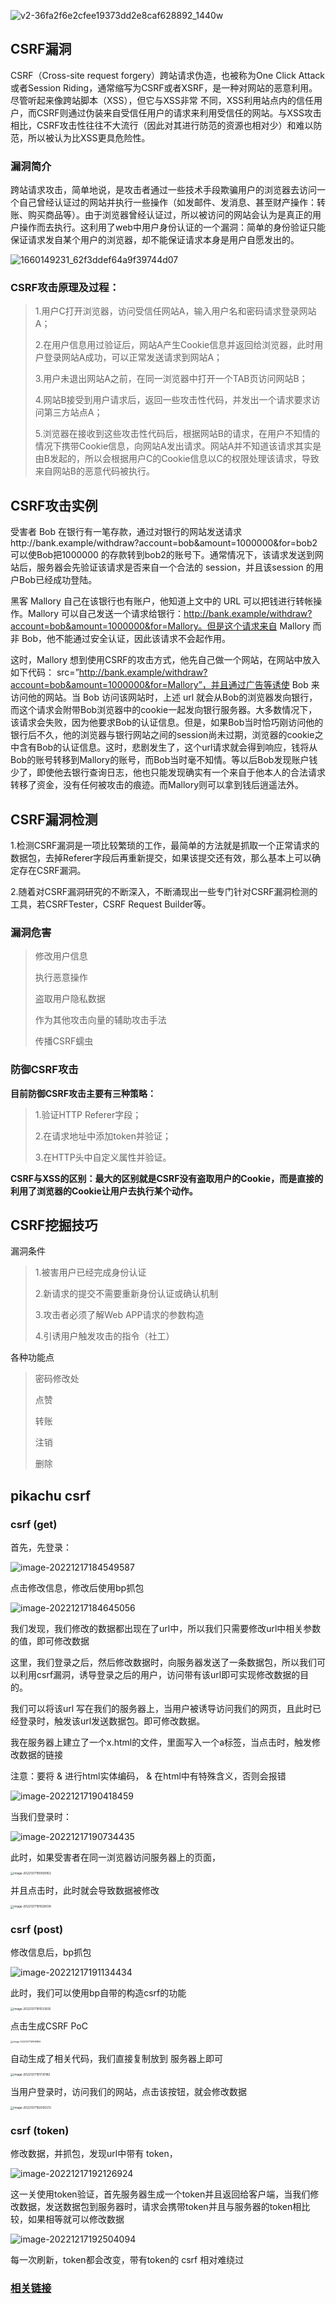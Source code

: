 ![v2-36fa2f6e2cfee19373dd2e8caf628892_1440w](https://s2.loli.net/2022/12/17/GM9dmatw8sDLx2g.jpg)

## CSRF漏洞

CSRF（Cross-site request forgery）跨站请求伪造，也被称为One Click Attack 或者Session Riding，通常缩写为CSRF或者XSRF，是一种对网站的恶意利用。尽管听起来像跨站脚本（XSS），但它与XSS非常 不同，XSS利用站点内的信任用户，而CSRF则通过伪装来自受信任用户的请求来利用受信任的网站。与XSS攻击相比，CSRF攻击性往往不大流行（因此对其进行防范的资源也相对少）和难以防范，所以被认为比XSS更具危险性。

### 漏洞简介

跨站请求攻击，简单地说，是攻击者通过一些技术手段欺骗用户的浏览器去访问一个自己曾经认证过的网站并执行一些操作（如发邮件、发消息、甚至财产操作：转账、购买商品等）。由于浏览器曾经认证过，所以被访问的网站会认为是真正的用户操作而去执行。这利用了web中用户身份认证的一个漏洞：简单的身份验证只能保证请求发自某个用户的浏览器，却不能保证请求本身是用户自愿发出的。

![1660149231_62f3ddef64a9f39744d07](https://s2.loli.net/2022/12/17/Cvq8Yls9Of7HMmN.png)



### CSRF攻击原理及过程：

> 1.用户C打开浏览器，访问受信任网站A，输入用户名和密码请求登录网站A；
>
> 2.在用户信息用过验证后，网站A产生Cookie信息并返回给浏览器，此时用户登录网站A成功，可以正常发送请求到网站A；
>
> 3.用户未退出网站A之前，在同一浏览器中打开一个TAB页访问网站B；
>
> 4.网站B接受到用户请求后，返回一些攻击性代码，并发出一个请求要求访问第三方站点A；
>
> 5.浏览器在接收到这些攻击性代码后，根据网站B的请求，在用户不知情的情况下携带Cookie信息，向网站A发出请求。网站A并不知道该请求其实是由B发起的，所以会根据用户C的Cookie信息以C的权限处理该请求，导致来自网站B的恶意代码被执行。

## CSRF攻击实例

受害者 Bob 在银行有一笔存款，通过对银行的网站发送请求http://bank.example/withdraw?account=bob&amount=1000000&for=bob2可以使Bob把1000000 的存款转到bob2的账号下。通常情况下，该请求发送到网站后，服务器会先验证该请求是否来自一个合法的 session，并且该session 的用户Bob已经成功登陆。

黑客 Mallory 自己在该银行也有账户，他知道上文中的 URL 可以把钱进行转帐操作。Mallory 可以自己发送一个请求给银行：http://bank.example/withdraw?account=bob&amount=1000000&for=Mallory。但是这个请求来自 Mallory 而非 Bob，他不能通过安全认证，因此该请求不会起作用。

这时，Mallory 想到使用CSRF的攻击方式，他先自己做一个网站，在网站中放入如下代码： src=”http://bank.example/withdraw?account=bob&amount=1000000&for=Mallory”，并且通过广告等诱使 Bob 来访问他的网站。当 Bob 访问该网站时，上述 url 就会从Bob的浏览器发向银行，而这个请求会附带Bob浏览器中的cookie一起发向银行服务器。大多数情况下，该请求会失败，因为他要求Bob的认证信息。但是，如果Bob当时恰巧刚访问他的银行后不久，他的浏览器与银行网站之间的session尚未过期，浏览器的cookie之中含有Bob的认证信息。这时，悲剧发生了，这个url请求就会得到响应，钱将从Bob的账号转移到Mallory的账号，而Bob当时毫不知情。等以后Bob发现账户钱少了，即使他去银行查询日志，他也只能发现确实有一个来自于他本人的合法请求转移了资金，没有任何被攻击的痕迹。而Mallory则可以拿到钱后逍遥法外。

## CSRF漏洞检测

1.检测CSRF漏洞是一项比较繁琐的工作，最简单的方法就是抓取一个正常请求的数据包，去掉Referer字段后再重新提交，如果该提交还有效，那么基本上可以确定存在CSRF漏洞。

2.随着对CSRF漏洞研究的不断深入，不断涌现出一些专门针对CSRF漏洞检测的工具，若CSRFTester，CSRF Request Builder等。

### 漏洞危害

> 修改用户信息
>
> 执行恶意操作
>
> 盗取用户隐私数据
>
> 作为其他攻击向量的辅助攻击手法
>
>  传播CSRF蠕虫

### 防御CSRF攻击

**目前防御CSRF攻击主要有三种策略：**

> 1.验证HTTP Referer字段；
>
> 2.在请求地址中添加token并验证；
>
> 3.在HTTP头中自定义属性并验证。

**CSRF与XSS的区别：最大的区别就是CSRF没有盗取用户的Cookie，而是直接的利用了浏览器的Cookie让用户去执行某个动作。**

## CSRF挖掘技巧

漏洞条件

> 1.被害用户已经完成身份认证
>
> 2.新请求的提交不需要重新身份认证或确认机制
>
> 3.攻击者必须了解Web APP请求的参数构造
>
> 4.引诱用户触发攻击的指令（社工）

各种功能点

> 密码修改处
>
> 点赞
>
> 转账
>
> 注销
>
> 删除



## pikachu csrf



### csrf (get)

首先，先登录：

![image-20221217184549587](https://s2.loli.net/2022/12/17/FOvE6ks2IVWcUJ5.png)

点击修改信息，修改后使用bp抓包

![image-20221217184645056](https://s2.loli.net/2022/12/17/fph1sncgN9auiY8.png)

我们发现，我们修改的数据都出现在了url中，所以我们只需要修改url中相关参数的值，即可修改数据

这里，我们登录之后，然后修改数据时，向服务器发送了一条数据包，所以我们可以利用csrf漏洞，诱导登录之后的用户，访问带有该url即可实现修改数据的目的。

我们可以将该url 写在我们的服务器上，当用户被诱导访问我们的网页，且此时已经登录时，触发该url发送数据包。即可修改数据。

我在服务器上建立了一个x.html的文件，里面写入一个a标签，当点击时，触发修改数据的链接

注意：要将 & 进行html实体编码， & 在html中有特殊含义，否则会报错

![image-20221217190418459](https://s2.loli.net/2022/12/17/ygfLTZwUvQ98cbP.png)

当我们登录时：

![image-20221217190734435](https://s2.loli.net/2022/12/17/7OM3feWYntwTAJE.png)

此时，如果受害者在同一浏览器访问服务器上的页面，

<img src="https://s2.loli.net/2022/12/17/JHx4kWQ7hdynuDv.png" alt="image-20221217190939162" style="zoom:33%;" />

并且点击时，此时就会导致数据被修改

<img src="https://s2.loli.net/2022/12/17/PiqmzZd4lOvSwf9.png" alt="image-20221217191028038" style="zoom:33%;" />



### csrf (post)

修改信息后，bp抓包

![image-20221217191134434](https://s2.loli.net/2022/12/17/f4o1Wr8QOxBR6NK.png)

此时，我们可以使用bp自带的构造csrf的功能

<img src="https://s2.loli.net/2022/12/17/KWOIuH5loTnf6eB.png" alt="image-20221217191533935" style="zoom:33%;" />

点击生成CSRF PoC

<img src="https://s2.loli.net/2022/12/17/hroIREmiVH4QglO.png" alt="image-20221217191616892" style="zoom: 25%;" />

自动生成了相关代码，我们直接复制放到 服务器上即可

<img src="https://s2.loli.net/2022/12/17/Azq1oMnaIj3UmY9.png" alt="image-20221217191730182" style="zoom:33%;" />

当用户登录时，访问我们的网站，点击该按钮，就会修改数据

<img src="https://s2.loli.net/2022/12/17/1vILMiRONkdB2j4.png" alt="image-20221217192000213" style="zoom:33%;" />



### csrf (token)

修改数据，并抓包，发现url中带有 token，

![image-20221217192126924](https://s2.loli.net/2022/12/17/4ITx7Q3mGh82KwP.png)

这一关使用token验证，首先服务器生成一个token并且返回给客户端，当我们修改数据，发送数据包到服务器时，请求会携带token并且与服务器的token相比较，如果相等就可以修改数据

![image-20221217192504094](https://s2.loli.net/2022/12/17/QxthkMosm38BpbG.png)

每一次刷新，token都会改变，带有token的 csrf 相对难绕过





### [相关链接](https://www.freebuf.com/articles/web/341591.html)